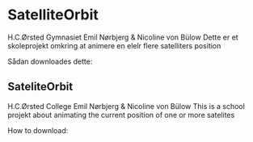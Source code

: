 # SatelliteOrbit
H.C.Ørsted Gymnasiet
Emil Nørbjerg & Nicoline von Bülow
Dette er et skoleprojekt omkring at animere en elelr flere satelliters position

Sådan downloades dette:

## SateliteOrbit
H.C.Ørsted College
Emil Nørbjerg & Nicoline von Bülow
This is a school projekt about animating the current position of one or more satelites

How to download:

